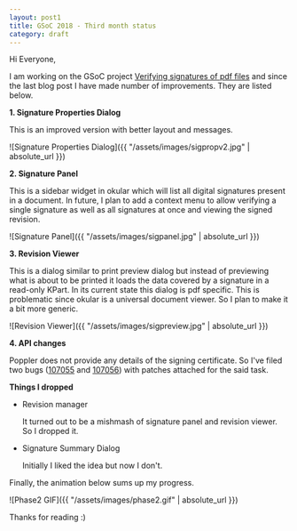 ```yaml
---
layout: post1
title: GSoC 2018 - Third month status
category: draft
--- 
```


Hi Everyone,

I am working on the GSoC project [Verifying signatures of pdf files](https://summerofcode.withgoogle.com/projects/#6541215701401600) and since the last blog post I have made number of improvements. They are listed below.

**1. Signature Properties Dialog**

This is an improved version with better layout and messages.

![Signature Properties Dialog]({{ "/assets/images/sigpropv2.jpg" | absolute_url }})

**2. Signature Panel**

This is a sidebar widget in okular which will list all digital signatures present in a document. In future, I plan to add a context menu to allow verifying a single signature as well as all signatures at once and viewing the signed revision.

![Signature Panel]({{ "/assets/images/sigpanel.jpg" | absolute_url }})

**3. Revision Viewer**

This is a dialog similar to print preview dialog but instead of previewing what is about to be printed it loads the data covered by a signature in a read-only KPart. In its current state this dialog is pdf specific. This is problematic since okular is a universal document viewer. So I plan to make it a bit more generic.

![Revision Viewer]({{ "/assets/images/sigpreview.jpg" | absolute_url }})

**4. API changes**

Poppler does not provide any details of the signing certificate. So I've filed two bugs ([107055](https://bugs.freedesktop.org/show_bug.cgi?id=107055) and [107056](https://bugs.freedesktop.org/show_bug.cgi?id=107056)) with patches attached for the said task.


**Things I dropped**

* Revision manager

    It turned out to be a mishmash of signature panel and revision viewer. So I dropped it.

* Signature Summary Dialog

    Initially I liked the idea but now I don't.

Finally, the animation below sums up my progress.

![Phase2 GIF]({{ "/assets/images/phase2.gif" | absolute_url }})

Thanks for reading :)
